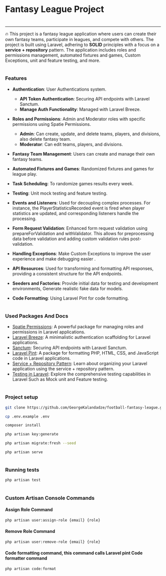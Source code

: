 <div style="display:flex; align-items: center">
  <h1 style="position:relative; top: -6px" >Fantasy League Project</h1>
</div>

---

🔥 This project is a fantasy league application where users can create their own fantasy teams, participate in leagues, and compete with others. The project is built using Laravel, adhering to ****SOLID**** principles with a focus on a ****service + repository**** pattern. The application includes roles and permissions management, automated fixtures and games, Custom Exceptions, unit and feature testing, and more.

#

### Features

- **Authentication**: User Authentications system.
  - **API Token Authentication**: Securing API endpoints with Laravel Sanctum.
  - **Manage Auth Functionality**: Managed with Laravel Breeze.
- **Roles and Permissions**: Admin and Moderator roles with specific permissions using Spatie Permissions.
  - **Admin**: Can create, update, and delete teams, players, and divisions, also delete fantasy team.
  - **Moderator**: Can edit teams, players, and divisions.
- **Fantasy Team Management**: Users can create and manage their own fantasy teams.
- **Automated Fixtures and Games**: Randomized fixtures and games for league play.
  
- **Task Scheduling**: To randomize games results every week.
- **Testing**: Unit mock testing and feature testing.
- **Events and Listeners**: Used for decoupling complex processes. For instance, the PlayerStatisticsRecorded event is fired when player statistics are updated, and corresponding listeners handle the processing.
- **Form Request Validation**: Enhanced form request validation using prepareForValidation and withValidator. This allows for preprocessing data before validation and adding custom validation rules post-validation.
- **Handling Exceptions**: Make Custom Exceptions to improve the user experience and make debugging easier .
- **API Resources**: Used for transforming and formatting API responses, providing a consistent structure for the API endpoints.
- **Seeders and Factories**:  Provide initial data for testing and development environments, Generate realistic fake data for models.
- **Code Formatting**: Using Laravel Pint for code formatting.
  
#

### Used Packages And Docs

- [Spatie Permissions](https://spatie.be/docs/laravel-permission): A powerful package for managing roles and permissions in Laravel applications.
- [Laravel Breeze](https://laravel.com/docs/breeze): A minimalistic authentication scaffolding for Laravel applications.
- [Sanctum](https://laravel.com/docs/11.x/sanctum): Securing API endpoints with Laravel Sanctum.
- [Laravel Pint](https://github.com/themsaid/laravel-pint): A package for formatting PHP, HTML, CSS, and JavaScript code in Laravel applications.
- [Service + Repository Pattern](https://joe-wadsworth.medium.com/laravel-repository-service-pattern-acf50f95726):  Learn about organizing your Laravel application using the service + repository pattern.
- [Testing in Laravel](https://laravel.com/docs/11.x/testing):  Explore the comprehensive testing capabilities in Laravel Such as Mock unit and Feature testing.
#

### Project setup
```bash
git clone https://github.com/GeorgeKalandadze/football-fantasy-league.git
```
```bash
cp .env.example .env
```
```bash
composer install
```
```bash
php artisan key:generate
```
```bash
php artisan migrate:fresh --seed
```
```bash
php artisan serve
```
#

### Running tests

```bash
php artisan test
```
#

### Custom Artisan Console Commands

#### Assign Role Command
```bash
php artisan user:assign-role {email} {role}
```
#### Remove Role Command
```bash
php artisan user:remove-role {email} {role}
```
#### Code formatting command, this command calls Laravel pint Code formatter command
```bash
php artisan code:format
```

